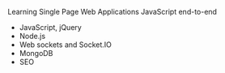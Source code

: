 Learning Single Page Web Applications
JavaScript end-to-end
- JavaScript, jQuery
- Node.js
- Web sockets and Socket.IO
- MongoDB
- SEO
